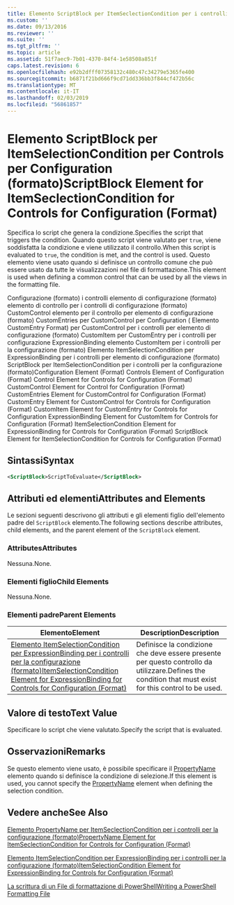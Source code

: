 ```yaml
---
title: Elemento ScriptBlock per ItemSeclectionCondition per i controlli per la configurazione (formato) | Microsoft Docs
ms.custom: ''
ms.date: 09/13/2016
ms.reviewer: ''
ms.suite: ''
ms.tgt_pltfrm: ''
ms.topic: article
ms.assetid: 51f7aec9-7b01-4370-84f4-1e58508a851f
caps.latest.revision: 6
ms.openlocfilehash: e92b2dfff07358132c480c47c34279e5365fe400
ms.sourcegitcommit: b6871f21bd666f9cd71dd336bb3f844cf472b56c
ms.translationtype: MT
ms.contentlocale: it-IT
ms.lasthandoff: 02/03/2019
ms.locfileid: "56861857"
---
```

# <a name="scriptblock-element-for-itemseclectioncondition-for-controls-for-configuration-format"></a><span data-ttu-id="2b3ba-102">Elemento ScriptBlock per ItemSelectionCondition per Controls per Configuration (formato)</span><span class="sxs-lookup"><span data-stu-id="2b3ba-102">ScriptBlock Element for ItemSeclectionCondition for Controls for Configuration (Format)</span></span>

<span data-ttu-id="2b3ba-103">Specifica lo script che genera la condizione.</span><span class="sxs-lookup"><span data-stu-id="2b3ba-103">Specifies the script that triggers the condition.</span></span> <span data-ttu-id="2b3ba-104">Quando questo script viene valutato per `true`, viene soddisfatta la condizione e viene utilizzato il controllo.</span><span class="sxs-lookup"><span data-stu-id="2b3ba-104">When this script is evaluated to `true`, the condition is met, and the control is used.</span></span> <span data-ttu-id="2b3ba-105">Questo elemento viene usato quando si definisce un controllo comune che può essere usato da tutte le visualizzazioni nel file di formattazione.</span><span class="sxs-lookup"><span data-stu-id="2b3ba-105">This element is used when defining a common control that can be used by all the views in the formatting file.</span></span>

<span data-ttu-id="2b3ba-106">Configurazione (formato) i controlli elemento di configurazione (formato) elemento di controllo per i controlli di configurazione (formato) CustomControl elemento per il controllo per elemento di configurazione (formato) CustomEntries per CustomControl per Configuration ( Elemento CustomEntry Format) per CustomControl per i controlli per elemento di configurazione (formato) CustomItem per CustomEntry per i controlli per configurazione ExpressionBinding elemento CustomItem per i controlli per la configurazione (formato) Elemento ItemSelectionCondition per ExpressionBinding per i controlli per elemento di configurazione (formato) ScriptBlock per ItemSelectionCondition per i controlli per la configurazione (formato)</span><span class="sxs-lookup"><span data-stu-id="2b3ba-106">Configuration Element (Format) Controls Element of Configuration (Format) Control Element for Controls for Configuration (Format) CustomControl Element for Control for Configuration (Format) CustomEntries Element for CustomControl for Configuration (Format) CustomEntry Element for CustomControl for Controls for Configuration (Format) CustomItem Element for CustomEntry for Controls for Configuration ExpressionBinding Element for CustomItem for Controls for Configuration (Format) ItemSelectionCondition Element for ExpressionBinding for Controls for Configuration (Format) ScriptBlock Element for ItemSelectionCondition for Controls for Configuration (Format)</span></span>

## <a name="syntax"></a><span data-ttu-id="2b3ba-107">Sintassi</span><span class="sxs-lookup"><span data-stu-id="2b3ba-107">Syntax</span></span>

```xml
<ScriptBlock>ScriptToEvaluate</ScriptBlock>
```

## <a name="attributes-and-elements"></a><span data-ttu-id="2b3ba-108">Attributi ed elementi</span><span class="sxs-lookup"><span data-stu-id="2b3ba-108">Attributes and Elements</span></span>

<span data-ttu-id="2b3ba-109">Le sezioni seguenti descrivono gli attributi e gli elementi figlio dell'elemento padre del `ScriptBlock` elemento.</span><span class="sxs-lookup"><span data-stu-id="2b3ba-109">The following sections describe attributes, child elements, and the parent element of the `ScriptBlock` element.</span></span>

### <a name="attributes"></a><span data-ttu-id="2b3ba-110">Attributes</span><span class="sxs-lookup"><span data-stu-id="2b3ba-110">Attributes</span></span>

<span data-ttu-id="2b3ba-111">Nessuna.</span><span class="sxs-lookup"><span data-stu-id="2b3ba-111">None.</span></span>

### <a name="child-elements"></a><span data-ttu-id="2b3ba-112">Elementi figlio</span><span class="sxs-lookup"><span data-stu-id="2b3ba-112">Child Elements</span></span>

<span data-ttu-id="2b3ba-113">Nessuna.</span><span class="sxs-lookup"><span data-stu-id="2b3ba-113">None.</span></span>

### <a name="parent-elements"></a><span data-ttu-id="2b3ba-114">Elementi padre</span><span class="sxs-lookup"><span data-stu-id="2b3ba-114">Parent Elements</span></span>

|<span data-ttu-id="2b3ba-115">Elemento</span><span class="sxs-lookup"><span data-stu-id="2b3ba-115">Element</span></span>|<span data-ttu-id="2b3ba-116">Description</span><span class="sxs-lookup"><span data-stu-id="2b3ba-116">Description</span></span>|
|-------------|-----------------|
|[<span data-ttu-id="2b3ba-117">Elemento ItemSelectionCondition per ExpressionBinding per i controlli per la configurazione (formato)</span><span class="sxs-lookup"><span data-stu-id="2b3ba-117">ItemSelectionCondition Element for ExpressionBinding for Controls for Configuration (Format)</span></span>](./itemselectioncondition-element-for-expressionbinding-for-controls-for-configuration-format.md)|<span data-ttu-id="2b3ba-118">Definisce la condizione che deve essere presente per questo controllo da utilizzare.</span><span class="sxs-lookup"><span data-stu-id="2b3ba-118">Defines the condition that must exist for this control to be used.</span></span>|

## <a name="text-value"></a><span data-ttu-id="2b3ba-119">Valore di testo</span><span class="sxs-lookup"><span data-stu-id="2b3ba-119">Text Value</span></span>

<span data-ttu-id="2b3ba-120">Specificare lo script che viene valutato.</span><span class="sxs-lookup"><span data-stu-id="2b3ba-120">Specify the script that is evaluated.</span></span>

## <a name="remarks"></a><span data-ttu-id="2b3ba-121">Osservazioni</span><span class="sxs-lookup"><span data-stu-id="2b3ba-121">Remarks</span></span>

<span data-ttu-id="2b3ba-122">Se questo elemento viene usato, è possibile specificare il [PropertyName](./propertyname-element-for-itemseclectioncondition-for-controls-for-configuration-format.md) elemento quando si definisce la condizione di selezione.</span><span class="sxs-lookup"><span data-stu-id="2b3ba-122">If this element is used, you cannot specify the [PropertyName](./propertyname-element-for-itemseclectioncondition-for-controls-for-configuration-format.md) element when defining the selection condition.</span></span>

## <a name="see-also"></a><span data-ttu-id="2b3ba-123">Vedere anche</span><span class="sxs-lookup"><span data-stu-id="2b3ba-123">See Also</span></span>

[<span data-ttu-id="2b3ba-124">Elemento PropertyName per ItemSeclectionCondition per i controlli per la configurazione (formato)</span><span class="sxs-lookup"><span data-stu-id="2b3ba-124">PropertyName Element for ItemSeclectionCondition for Controls for Configuration (Format)</span></span>](./propertyname-element-for-itemseclectioncondition-for-controls-for-configuration-format.md)

[<span data-ttu-id="2b3ba-125">Elemento ItemSelectionCondition per ExpressionBinding per i controlli per la configurazione (formato)</span><span class="sxs-lookup"><span data-stu-id="2b3ba-125">ItemSelectionCondition Element for ExpressionBinding for Controls for Configuration (Format)</span></span>](./itemselectioncondition-element-for-expressionbinding-for-controls-for-configuration-format.md)

[<span data-ttu-id="2b3ba-126">La scrittura di un File di formattazione di PowerShell</span><span class="sxs-lookup"><span data-stu-id="2b3ba-126">Writing a PowerShell Formatting File</span></span>](./writing-a-powershell-formatting-file.md)
